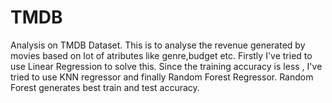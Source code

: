 # TMDB
Analysis on TMDB Dataset. This is to analyse the revenue generated by movies based on lot of atributes like genre,budget etc. Firstly I've tried to use Linear Regression to solve this. Since the training accuracy is less , I've tried to use KNN regressor and finally Random Forest Regressor. Random Forest generates best train and test accuracy.
